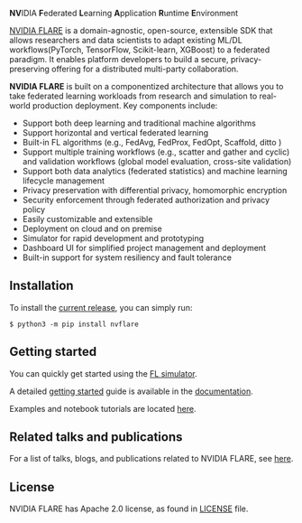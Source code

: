 **NV**IDIA **F**ederated **L**earning **A**pplication **R**untime **E**nvironment

[NVIDIA FLARE](https://nvflare.readthedocs.io/en/main/index.html) is a domain-agnostic, open-source, extensible SDK that 
allows researchers and data scientists to adapt existing ML/DL workflows(PyTorch, TensorFlow, Scikit-learn, XGBoost) 
to a federated paradigm. It enables platform developers to build a secure, privacy-preserving offering 
for a distributed multi-party collaboration. 

**NVIDIA FLARE** is built on a componentized architecture that allows you to take federated learning workloads 
from research and simulation to real-world production deployment. Key components include:

* Support both deep learning and traditional machine algorithms
* Support horizontal and vertical federated learning
* Built-in FL algorithms (e.g., FedAvg, FedProx, FedOpt, Scaffold, ditto )
* Support multiple training workflows (e.g., scatter and gather and cyclic) and validation workflows (global model evaluation, cross-site validation)
* Support both data analytics (federated statistics) and machine learning lifecycle management
* Privacy preservation with differential privacy, homomorphic encryption
* Security enforcement through federated authorization and privacy policy 
* Easily customizable and extensible
* Deployment on cloud and on premise 
* Simulator for rapid development and prototyping
* Dashboard UI for simplified project management and deployment
* Built-in support for system resiliency and fault tolerance

## Installation
To install the [current release](https://pypi.org/project/nvflare/), you can simply run:
```
$ python3 -m pip install nvflare
```
## Getting started

You can quickly get started using the [FL simulator](https://nvflare.readthedocs.io/en/main/quick_start.html).

A detailed [getting started](https://nvflare.readthedocs.io/en/main/getting_started.html) guide is available in the [documentation](https://nvflare.readthedocs.io/en/main/index.html).
 
Examples and notebook tutorials are located [here](https://github.com/NVIDIA/NVFlare/tree/main/examples/).

## Related talks and publications

For a list of talks, blogs, and publications related to NVIDIA FLARE, see [here](docs/publications_and_talks.md).

## License

NVIDIA FLARE has Apache 2.0 license, as found in [LICENSE](https://github.com/NVIDIA/NVFlare/blob/dev/LICENSE) file. 
